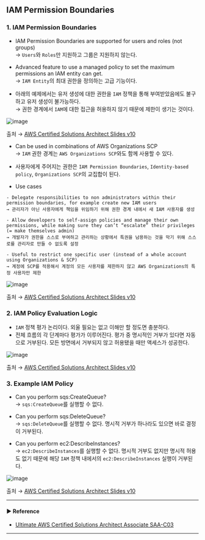 ## IAM Permission Boundaries
### 1. IAM Permission Boundaries
- IAM Permission Boundaries are supported for users and roles (not groups)  
→ `Users`와 `Roles`만 지원하고 그룹은 지원하지 않는다.

- Advanced feature to use a managed policy to set the maximum permissions an IAM entity can get.  
→ `IAM Entity`의 최대 권한을 정의하는 고급 기능이다.

- 아래의 예제에서는 유저 생성에 대한 권한을 `IAM` 정책을 통해 부여받았음에도 불구하고 유저 생성이 불가능하다.  
→ 권한 경계에서 `IAM`에 대한 접근을 허용하지 않기 때문에 제한이 생기는 것이다.

![image](https://user-images.githubusercontent.com/97398071/236675057-a6259abc-88f3-4126-96a0-b2c0ef06f4c9.png)

출처 → [AWS Certified Solutions Architect Slides v10](https://courses.datacumulus.com/downloads/certified-solutions-architect-pn9/)

- Can be used in combinations of AWS Organizations SCP  
→ `IAM` 권한 경계는 `AWS Organizations SCP`와도 함께 사용할 수 있다. 

- 사용자에게 주어지는 권한은 `IAM Permission Boundaries`, `Identity-based policy`, `Organizations SCP`의 교집합이 된다.

- Use cases
~~~
- Delegate responsibilities to non administrators within their permission boundaries, for example create new IAM users
→ 관리자가 아닌 사용자에게 책임을 위임하기 위해 권한 경계 내에서 새 IAM 사용자를 생성

- Allow developers to self-assign policies and manage their own permissions, while making sure they can’t “escalate” their privileges (= make themselves admin)
→ 개발자가 권한을 스스로 부여하고 관리하는 상황에서 특권을 남용하는 것을 막기 위해 스스로를 관리자로 만들 수 없도록 설정

- Useful to restrict one specific user (instead of a whole account using Organizations & SCP)
→ 계정에 SCP를 적용해서 계정의 모든 사용자를 제한하지 않고 AWS Organizations의 특정 사용자만 제한
~~~

![image](https://user-images.githubusercontent.com/97398071/236675105-40191288-4c57-48e4-97c6-bcb0f3b5f03f.png)

출처 → [AWS Certified Solutions Architect Slides v10](https://courses.datacumulus.com/downloads/certified-solutions-architect-pn9/)

### 2. IAM Policy Evaluation Logic
- `IAM` 정책 평가 논리이다. 외울 필요는 없고 이해만 할 정도면 충분하다.
- 전체 흐름의 각 단계마다 평가가 이루어진다. 평가 중 명시적인 거부가 있다면 자동으로 거부된다. 모든 방면에서 거부되지 않고 허용됐을 때만 액세스가 성공한다.

![image](https://user-images.githubusercontent.com/97398071/236675589-77664833-bb35-428e-aa8e-0eaf3fce0c10.png)

출처 → [AWS Certified Solutions Architect Slides v10](https://courses.datacumulus.com/downloads/certified-solutions-architect-pn9/)

### 3. Example IAM Policy
- Can you perform sqs:CreateQueue?  
→ `sqs:CreateQueue`를 실행할 수 없다.

- Can you perform sqs:DeleteQueue?  
→ `sqs:DeleteQueue`를 실행할 수 없다. 명시적 거부가 하나라도 있으면 바로 결정이 거부된다.

- Can you perform ec2:DescribeInstances?  
→ `ec2:DescribeInstances`를 실행할 수 없다. 명시적 거부도 없지만 명시적 허용도 없기 때문에 해당 `IAM` 정책 내에서의 `ec2:DescribeInstances` 실행이 거부된다.

![image](https://user-images.githubusercontent.com/97398071/236675742-7253732b-700a-4859-886a-0b85f36e21b8.png)

출처 → [AWS Certified Solutions Architect Slides v10](https://courses.datacumulus.com/downloads/certified-solutions-architect-pn9/)

---
#### ▶ Reference
- [Ultimate AWS Certified Solutions Architect Associate SAA-C03](https://www.udemy.com/course/aws-certified-solutions-architect-associate-saa-c03/)
---